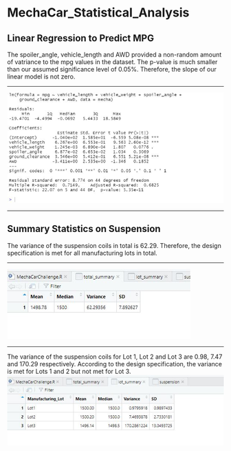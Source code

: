 # MechaCar_Statistical_Analysis
##  Linear Regression to Predict MPG
The spoiler_angle, vehicle_length and AWD provided a non-random amount of vatriance to the mpg values in the dataset. The p-value is much smaller than our assumed significance level of 0.05%. Therefore, the slope of our linear model is not zero.

---
![Linear Regression](https://github.com/Elewekeadanma/MechaCar_Statistical_Analysis/blob/main/Linear_Regression_to_Predict_MPG.JPG)

---
##  Summary Statistics on Suspension
The variance of the suspension coils in total is 62.29. Therefore, the design specification is met for all manufacturing lots in total.

---
![Total Summary](https://github.com/Elewekeadanma/MechaCar_Statistical_Analysis/blob/main/Total_Summary.jpg)

---
The variance of the suspension coils for Lot 1, Lot 2 and Lot 3 are 0.98, 7.47 and 170.29 respectively. According to the design specification, the variance is met for Lots 1 and 2 but not met for Lot 3.
![Lot Summary](https://github.com/Elewekeadanma/MechaCar_Statistical_Analysis/blob/main/Lot_Summary.jpg)
